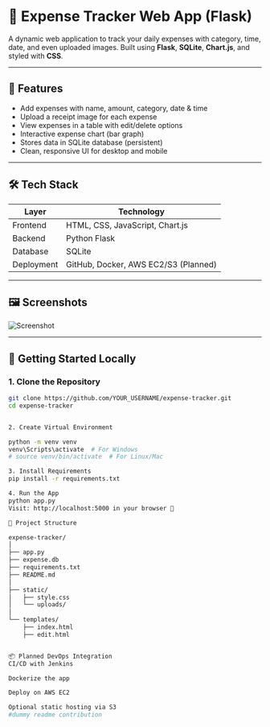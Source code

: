 # 💸 Expense Tracker Web App (Flask)

A dynamic web application to track your daily expenses with category, time, date, and even uploaded images. Built using **Flask**, **SQLite**, **Chart.js**, and styled with **CSS**.

---

## 📸 Features

- Add expenses with name, amount, category, date & time
- Upload a receipt image for each expense
- View expenses in a table with edit/delete options
- Interactive expense chart (bar graph)
- Stores data in SQLite database (persistent)
- Clean, responsive UI for desktop and mobile

---

## 🛠️ Tech Stack

| Layer       | Technology              |
|-------------|--------------------------|
| Frontend    | HTML, CSS, JavaScript, Chart.js |
| Backend     | Python Flask             |
| Database    | SQLite                   |
| Deployment  | GitHub, Docker, AWS EC2/S3 (Planned) |

---

## 🖼️ Screenshots

![Screenshot](static/demo_screenshot.png) <!-- Replace with your own image -->

---

## 🚀 Getting Started Locally

### 1. Clone the Repository

```bash
git clone https://github.com/YOUR_USERNAME/expense-tracker.git
cd expense-tracker


2. Create Virtual Environment

python -m venv venv
venv\Scripts\activate  # For Windows
# source venv/bin/activate  # For Linux/Mac

3. Install Requirements
pip install -r requirements.txt

4. Run the App
python app.py
Visit: http://localhost:5000 in your browser 🚀

📂 Project Structure

expense-tracker/
│
├── app.py
├── expense.db
├── requirements.txt
├── README.md
│
├── static/
│   ├── style.css
│   └── uploads/
│
└── templates/
    ├── index.html
    ├── edit.html


📦 Planned DevOps Integration
CI/CD with Jenkins

Dockerize the app

Deploy on AWS EC2

Optional static hosting via S3
#dummy readme contribution
